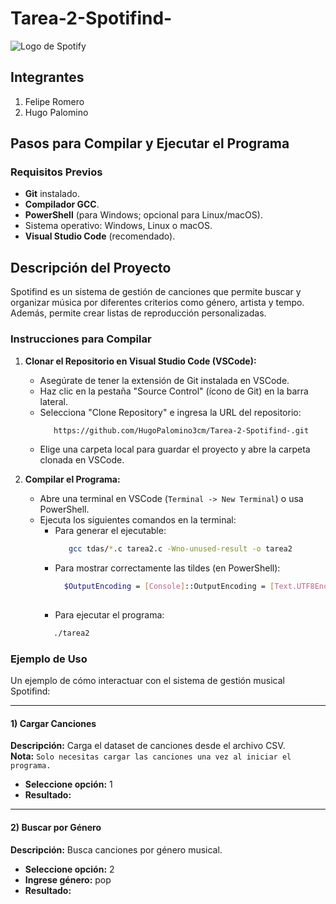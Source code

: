 # Tarea-2-Spotifind-

![Logo de Spotify](https://upload.wikimedia.org/wikipedia/commons/1/19/Spotify_logo_without_text.svg)

## Integrantes
1. Felipe Romero
2. Hugo Palomino

## Pasos para Compilar y Ejecutar el Programa

### Requisitos Previos
- **Git** instalado.
- **Compilador GCC**.
- **PowerShell** (para Windows; opcional para Linux/macOS).
- Sistema operativo: Windows, Linux o macOS.
- **Visual Studio Code** (recomendado).

## Descripción del Proyecto
Spotifind es un sistema de gestión de canciones que permite buscar y organizar música por diferentes criterios como género, artista y tempo. Además, permite crear listas de reproducción personalizadas.

### Instrucciones para Compilar

1. **Clonar el Repositorio en Visual Studio Code (VSCode):**
   - Asegúrate de tener la extensión de Git instalada en VSCode.
   - Haz clic en la pestaña "Source Control" (ícono de Git) en la barra lateral.
   - Selecciona "Clone Repository" e ingresa la URL del repositorio:
     ```bash
        https://github.com/HugoPalomino3cm/Tarea-2-Spotifind-.git
   - Elige una carpeta local para guardar el proyecto y abre la carpeta clonada en VSCode.

2. **Compilar el Programa:**
   - Abre una terminal en VSCode (`Terminal -> New Terminal`) o usa PowerShell.
   - Ejecuta los siguientes comandos en la terminal:
     - Para generar el ejecutable:  
       ```bash
          gcc tdas/*.c tarea2.c -Wno-unused-result -o tarea2
       
     - Para mostrar correctamente las tildes (en PowerShell):
       ```bash
         $OutputEncoding = [Console]::OutputEncoding = [Text.UTF8Encoding]::new()
      
      - Para ejecutar el programa:
       ```bash
          ./tarea2


### Ejemplo de Uso

Un ejemplo de cómo interactuar con el sistema de gestión musical Spotifind:

---

#### **1) Cargar Canciones**  
**Descripción:** Carga el dataset de canciones desde el archivo CSV.  
**Nota:** `Solo necesitas cargar las canciones una vez al iniciar el programa.`  
- **Seleccione opción:** 1  
- **Resultado:**

---

#### **2) Buscar por Género**  
**Descripción:** Busca canciones por género musical.  
- **Seleccione opción:** 2  
- **Ingrese género:** pop  
- **Resultado:**  
